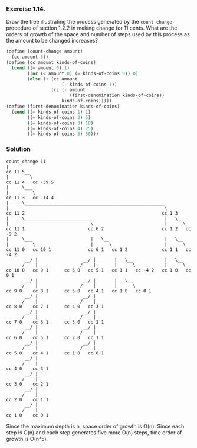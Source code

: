 ### Exercise 1.14.
Draw the tree illustrating the process generated by the `count-change` procedure
of section 1.2.2 in making change for 11 cents. What are the orders of growth of
the space and number of steps used by this process as the amount to be changed
increases?
```scheme
(define (count-change amount)
  (cc amount 5))
(define (cc amount kinds-of-coins)
  (cond ((= amount 0) 1)
        ((or (< amount 0) (= kinds-of-coins 0)) 0)
        (else (+ (cc amount
                     (- kinds-of-coins 1))
                 (cc (- amount
                        (first-denomination kinds-of-coins))
                     kinds-of-coins)))))
(define (first-denomination kinds-of-coins)
  (cond ((= kinds-of-coins 1) 1)
        ((= kinds-of-coins 2) 5)
        ((= kinds-of-coins 3) 10)
        ((= kinds-of-coins 4) 25)
        ((= kinds-of-coins 5) 50)))
```
### Solution
```
count-change 11
|
cc 11 5__
|        \
cc 11 4   cc -39 5
|     \___
|         \
cc 11 3   cc -14 4
|     \_____________________________________________________
|                                                           \
cc 11 2                                                    cc 1 3
|     \_________________________                            |   \__
|                               \                           |      \
cc 11 1                        cc 6 2                      cc 1 2   cc -9 2
|     \___                      |   \__                     |   \__
|         \                     |      \                    |      \
cc 11 0   cc 10 1              cc 6 1   cc 1 2             cc 1 1   cc -4 2
       __/ |                 __/ |       |   \__            |   \__
      /    |                /    |       |      \           |      \
cc 10 0   cc 9 1      cc 6 0   cc 5 1   cc 1 1   cc -4 2   cc 1 0   cc 0 1
       __/ |                 __/ |       |   \__
      /    |                /    |       |      \
cc 9 0    cc 8 1      cc 5 0   cc 4 1   cc 1 0   cc 0 1
       __/ |                 __/ |
      /    |                /    |
cc 8 0    cc 7 1      cc 4 0   cc 3 1
       __/ |                 __/ |
      /    |                /    |
cc 7 0    cc 6 1      cc 3 0   cc 2 1
       __/ |                 __/ |
      /    |                /    |
cc 6 0    cc 5 1      cc 2 0   cc 1 1
       __/ |                 __/ |
      /    |                /    |
cc 5 0    cc 4 1      cc 1 0   cc 0 1
       __/ |
      /    |
cc 4 0    cc 3 1
       __/ |
      /    |
cc 3 0    cc 2 1
       __/ |
      /    |
cc 2 0    cc 1 1
       __/ |
      /    |
cc 1 0    cc 0 1
```
Since the maximum depth is n, space order of growth is O(n).
Since each step is O(n) and each step generates five more O(n) steps, time order
of growth is O(n^5).
